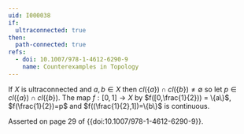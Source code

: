 ```yaml
---
uid: I000038
if:
  ultraconnected: true
then:
  path-connected: true
refs:
  - doi: 10.1007/978-1-4612-6290-9
    name: Counterexamples in Topology
---
```

If $X$ is ultraconnected and $a,b \in X$ then $cl(\{a\}) \cap cl(\{b\}) \neq \emptyset$ so let $p \in cl(\{a\}) \cap cl(\{b\})$. The map $f:[0,1] \rightarrow X$ by $f([0,\frac{1}{2})) = \{a\}$, $f(\frac{1}{2})=p$ and $f((\frac{1}{2},1])=\{b\}$ is continuous.

Asserted on page 29 of {{doi:10.1007/978-1-4612-6290-9}}.
